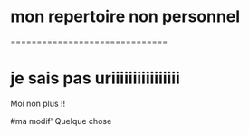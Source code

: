 # mon repertoire non personnel 
==============================

je sais pas
uriiiiiiiiiiiiiiii
==========
Moi non plus !!

#ma modif'
Quelque chose